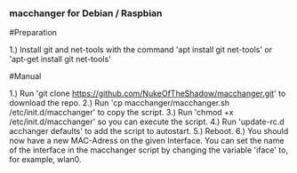 ### macchanger for Debian / Raspbian


#Preparation

1.) Install git and net-tools with the command 'apt install git net-tools' or 'apt-get install git net-tools'

#Manual

1.) Run 'git clone https://github.com/NukeOfTheShadow/macchanger.git' to download the repo.
2.) Run 'cp macchanger/macchanger.sh /etc/init.d/macchanger' to copy the script.
3.) Run 'chmod +x /etc/init.d/macchanger' so you can execute the script.
4.) Run 'update-rc.d acchanger defaults' to add the script to autostart.
5.) Reboot.
6.) You should now have a new MAC-Adress on the given Interface. You can set the name of the interface in the macchanger script by changing the variable 'iface' to, for example, wlan0.
